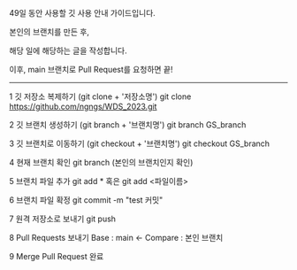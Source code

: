 
49일 동안 사용할 깃 사용 안내 가이드입니다.

본인의 브랜치를 만든 후,

해당 일에 해당하는 글을 작성합니다.

이후, main 브랜치로 Pull Request를 요청하면 끝!

---
1 깃 저장소 복제하기 (git clone + '저장소명')
git clone https://github.com/ngngs/WDS_2023.git

2 깃 브랜치 생성하기 (git branch + '브랜치명')
git branch GS_branch

3 깃 브랜치로 이동하기 (git checkout + '브랜치명')
git checkout GS_branch

4 현재 브랜치 확인
git branch (본인의 브랜치인지 확인)

5 브랜치 파일 추가
git add *
혹은
git add <파일이름>

6 브랜치 파일 확정
git commit -m "test 커밋"

7 원격 저장소로 보내기
git push

8 Pull Requests 보내기
Base : main <- Compare : 본인 브랜치

9 Merge Pull Request 완료
